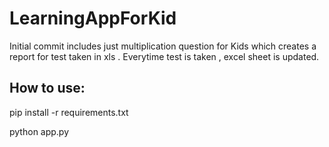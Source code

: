 # LearningAppForKid

Initial commit includes just multiplication question for Kids which creates a report for test taken in xls . Everytime test is taken , excel sheet is updated.


## How to use:

pip install -r requirements.txt

python app.py

